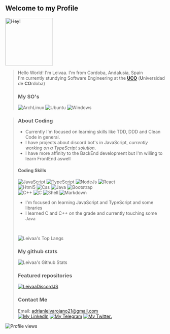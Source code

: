 
## Welcome to my Profile
<img src="https://user-images.githubusercontent.com/56723478/134770633-ade64a5f-62ad-41c0-8dfc-203f7420066b.png" alt="Hey!" width="150"/>

> Hello World! I'm Leivaa. I'm from Cordoba, Andalusia, Spain </br>
> I'm currently stundying Software Engineering at the [**UCO**](https://uco.es) (**U**niversidad de **CO**rdoba)
> ### My SO's
> ![ArchLinux](https://img.shields.io/badge/Arch_Linux-1793D1?style=for-the-badge&logo=arch-linux&logoColor=white)
> ![Ubuntu](https://img.shields.io/badge/Ubuntu-E95420?style=for-the-badge&logo=ubuntu&logoColor=white)
> ![Windows](https://img.shields.io/badge/Windows-0078D6?style=for-the-badge&logo=windows&logoColor=white)

> ### About Coding
> - Currently I'm focused on learning skills like TDD, DDD and Clean Code in general.
> - I have projects about discord bot's in JavaScript, *currently working on a TypeScript solution*.
> - I have more affinity to the BackEnd development but I'm willing to learn FrontEnd aswell
> 
> #### Coding Skills
> ![JavaScript](https://img.shields.io/badge/JavaScript-323330?style=for-the-badge&logo=javascript&logoColor=F7DF1E)
> ![TypeScript](https://img.shields.io/badge/TypeScript-007ACC?style=for-the-badge&logo=typescript&logoColor=white)
> ![NodeJs](https://img.shields.io/badge/Node.js-43853D?style=for-the-badge&logo=node.js&logoColor=white)
> ![React](https://img.shields.io/badge/React-20232A?style=for-the-badge&logo=react&logoColor=61DAFB)
> </br>
> ![Html5](https://img.shields.io/badge/HTML5-E34F26?style=for-the-badge&logo=html5&logoColor=white)
> ![Css](https://img.shields.io/badge/CSS3-1572B6?style=for-the-badge&logo=css3&logoColor=white)
> ![Java](https://img.shields.io/badge/Java-ED8B00?style=for-the-badge&logo=java&logoColor=white)
> ![Bootstrap](https://img.shields.io/badge/Bootstrap-563D7C?style=for-the-badge&logo=bootstrap&logoColor=white)
> </br>
> ![C++](https://img.shields.io/badge/C%2B%2B-00599C?style=for-the-badge&logo=c%2B%2B&logoColor=white)
> ![C](https://img.shields.io/badge/C-00599C?style=for-the-badge&logo=c&logoColor=white)
> ![Shell](https://img.shields.io/badge/Shell_Script-121011?style=for-the-badge&logo=gnu-bash&logoColor=white)
> ![Markdown](https://img.shields.io/badge/Markdown-000000?style=for-the-badge&logo=markdown&logoColor=white)
> - I'm focused on learning JavaScript and TypeScript and some libraries</br>
> - I learned C and C++ on the grade and currently touching some Java</br>
> </br>
> 
> ![Leivaa's Top Langs](https://github-readme-stats.vercel.app/api/top-langs/?username=leivaa21&theme=material-palenight&show_icons=true&hide_border=true&layout=compact&langs_count=6)
> 
> ### My github stats
> ![Leivaa's Github Stats](https://github-readme-stats.vercel.app/api?username=leivaa21&theme=material-palenight&show_icons=true&hide_border=true&&count_private=true)
>
> ### Featured repositories
> [![LeivaaDiscordJS](https://github-readme-stats.vercel.app/api/pin/?username=leivaa21&repo=LeivaaDiscordJS&theme=material-palenight&show_icons=true&hide_border=true)](https://github.com/leivaa21/LeivaaDiscordJS)
>
> ### Contact Me
> Email: adrianleivarojano21@gmail.com </br>
> [![My LinkedIn](https://img.shields.io/badge/LinkedIn-0077B5?style=for-the-badge&logo=linkedin&logoColor=white)](https://www.linkedin.com/in/adrian-leiva-rojano-02763b216/)
> [![My Telegram](https://img.shields.io/badge/-TELEGRAM-2CA5E0?style=for-the-badge&logo=telegram&logoColor=white)](https://t.me/Leivaa21)
> [![My Twitter](https://img.shields.io/badge/Twitter-1DA1F2?style=for-the-badge&logo=twitter&logoColor=white).](https://twitter.com/Leivaa21_)
  

![Profile views](https://gpvc.arturio.dev/Leivaa21)  
